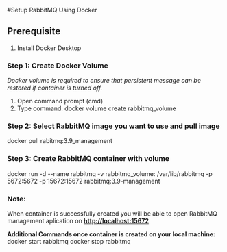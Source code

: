 #Setup RabbitMQ Using Docker

## Prerequisite
1. Install Docker Desktop

### Step 1: Create Docker Volume
*Docker volume is required to ensure that persistent message can be restored if container is turned off.*

1. Open command prompt (cmd)
2. Type command: docker volume create rabbitmq_volume

### Step 2: Select RabbitMQ image you want to use and pull image
docker pull rabitmq:3.9_management

### Step 3: Create RabbitMQ container with volume
docker run -d --name rabbitmq -v rabbitmq_volume: /var/lib/rabbitmq -p 5672:5672 -p 15672:15672 rabbitmq:3.9-management

### Note:
When container is successfully created you will be able to open RabbitMQ management aplication on **[http://localhost:15672](http://localhost:15672)**

**Additional Commands once container is created on your local machine:**
docker start rabbitmq
docker stop rabbitmq
